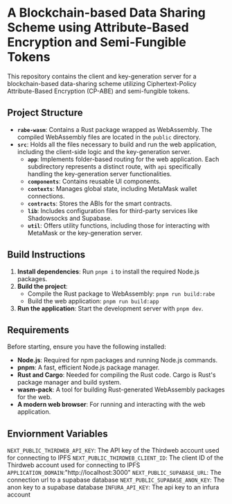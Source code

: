 # A Blockchain-based Data Sharing Scheme using Attribute-Based Encryption and Semi-Fungible Tokens

This repository contains the client and key-generation server for a blockchain-based data-sharing scheme utilizing Ciphertext-Policy Attribute-Based Encryption (CP-ABE) and semi-fungible tokens.

## Project Structure

- **`rabe-wasm`**: Contains a Rust package wrapped as WebAssembly. The compiled WebAssembly files are located in the `public` directory.
- **`src`**: Holds all the files necessary to build and run the web application, including the client-side logic and the key-generation server.
  - **`app`**: Implements folder-based routing for the web application. Each subdirectory represents a distinct route, with `api` specifically handling the key-generation server functionalities.
  - **`components`**: Contains reusable UI components.
  - **`contexts`**: Manages global state, including MetaMask wallet connections.
  - **`contracts`**: Stores the ABIs for the smart contracts.
  - **`lib`**: Includes configuration files for third-party services like Shadowsocks and Supabase.
  - **`util`**: Offers utility functions, including those for interacting with MetaMask or the key-generation server.

## Build Instructions

1. **Install dependencies**: Run `pnpm i` to install the required Node.js packages.
2. **Build the project**:
   - Compile the Rust package to WebAssembly: `pnpm run build:rabe`
   - Build the web application: `pnpm run build:app`
3. **Run the application**: Start the development server with `pnpm dev`.

## Requirements

Before starting, ensure you have the following installed:

- **Node.js**: Required for npm packages and running Node.js commands.
- **pnpm**: A fast, efficient Node.js package manager.
- **Rust and Cargo**: Needed for compiling the Rust code. Cargo is Rust's package manager and build system.
- **wasm-pack**: A tool for building Rust-generated WebAssembly packages for the web.
- **A modern web browser**: For running and interacting with the web application.

## Enviornment Variables

`NEXT_PUBLIC_THIRDWEB_API_KEY`: The API key of the Thirdweb account used for connecting to IPFS
`NEXT_PUBLIC_THIRDWEB_CLIENT_ID`: The client ID of the Thirdweb account used for connecting to IPFS
`APPLICATION_DOMAIN`:"http://localhost:3000"
`NEXT_PUBLIC_SUPABASE_URL`: The connection url to a supabase database
`NEXT_PUBLIC_SUPABASE_ANON_KEY`: The anon key to a supabase database
`INFURA_API_KEY`: The api key to an infura account
